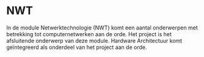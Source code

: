 # NWT
In de module Netwerktechnologie (NWT) komt een aantal onderwerpen met betrekking tot computernetwerken aan de orde. Het project is het afsluitende onderwerp van deze module. Hardware Architectuur komt geïntegreerd als onderdeel van het project aan de orde.
